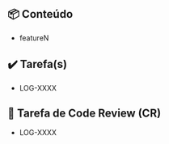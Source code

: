 ## :package: Conteúdo

- featureN

## :heavy_check_mark: Tarefa(s)

- LOG-XXXX

## :eyes: Tarefa de Code Review (CR)
- LOG-XXXX

